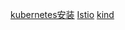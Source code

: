 [kubernetes安装](https://zhuanlan.zhihu.com/p/46341911)
[Istio](https://istio.io/latest/zh/docs/setup/getting-started/)
[kind](https://kind.sigs.k8s.io/)